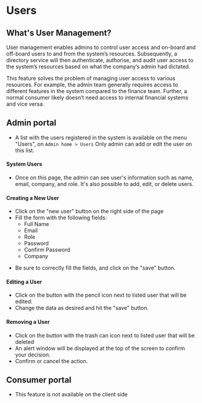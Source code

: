 # Users


## What's User Management?

User management enables admins to control user access and on-board and off-board users to and from the system’s resources. Subsequently, a directory service will then authenticate, authorise, and audit user access to the system’s resources based on what the company’s admin had dictated.

This feature solves the problem of managing user access to various resources. For example, the admin team generally requires access to different features in the system compared to the finance team. Further, a normal consumer likely doesn’t need access to internal financial systems and vice versa.

## Admin portal
- A list with the users registered in the system is available on the menu "Users", on `Admin home > Users`
Only admin can add or edit the user on this list.

<ImageZoom
src="images/users/users_menu.png"
:border="true"
width="200"
/>

#### System Users

- Once on this page, the admin can see user's information such as name, email, company, and role. It's also possible to add, edit, or delete users.

<ImageZoom
src="images/users/users_page.png"
:border="true"
width="600"
/>

#### Creating a New User

- Click on the "new user" button on the right side of the page
- Fill the form with the following fields:
  - Full Name
  - Email
  - Role
  - Password
  - Confirm Password
  - Company


<ImageZoom
src="images/users/new_user.png"
:border="true"
width="600"
/>

- Be sure to correctly fill the fields, and click on the "save" button.

#### Editing a User

- Click on the button with the pencil icon next to listed user that will be edited:
- Change the data as desired and hit the "save" button.

<ImageZoom
src="images/users/edit_user.png"
:border="true"
width="600"
/>

#### Removing a User

- Click on the button with the trash can icon next to listed user that will be deleted
- An alert window will be displayed at the top of the screen to confirm your decision.
- Confirm or cancel the action.

## Consumer portal
- This feature is not available on the client side

